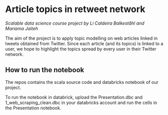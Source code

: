 # Article topics in retweet network

*Scalable data science course project by Li Caldeira Balkeståhl and Mariama Jaiteh*

The aim of the project is to apply topic modelling on web articles linked in tweets obtained from Twitter. Since each article (and its topics) is linked to a user, we hope to highlight the topics spread by every user in their Twitter network.


## How to run the notebook
The repos contains the scala source code and databricks notebook of our project. 

To run the notebook in databrick, upload the Presentation.dbc and 1_web\_scraping\_clean.dbc in your databricks account and run the cells in the Presentation notebook.

